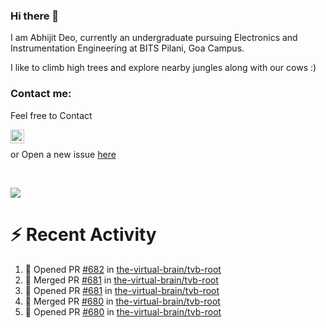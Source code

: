### Hi there 👋

I am Abhijit Deo, currently an undergraduate pursuing Electronics and Instrumentation Engineering at BITS Pilani, Goa Campus.


I like to climb high trees and explore nearby jungles along with our cows :)
### Contact me:

Feel free to Contact


[<img align="left" alt="Abhijit Deo | Gmail" width="22px" src="https://cdn.jsdelivr.net/npm/simple-icons@v3/icons/gmail.svg" />][gmail]
<br />


 or Open a new issue [here](https://github.com/abhi-glitchhg/abhi-glitchhg/issues)

[gmail]: mailto:f20190041@goa.bits-pilani.ac.in

<br>



![](https://komarev.com/ghpvc/?username=abhi-glitchhg&color=green)


# :zap: Recent Activity

<!--START_SECTION:activity-->
1. 💪 Opened PR [#682](https://github.com/the-virtual-brain/tvb-root/pull/682) in [the-virtual-brain/tvb-root](https://github.com/the-virtual-brain/tvb-root)
2. 🎉 Merged PR [#681](https://github.com/the-virtual-brain/tvb-root/pull/681) in [the-virtual-brain/tvb-root](https://github.com/the-virtual-brain/tvb-root)
3. 💪 Opened PR [#681](https://github.com/the-virtual-brain/tvb-root/pull/681) in [the-virtual-brain/tvb-root](https://github.com/the-virtual-brain/tvb-root)
4. 🎉 Merged PR [#680](https://github.com/the-virtual-brain/tvb-root/pull/680) in [the-virtual-brain/tvb-root](https://github.com/the-virtual-brain/tvb-root)
5. 💪 Opened PR [#680](https://github.com/the-virtual-brain/tvb-root/pull/680) in [the-virtual-brain/tvb-root](https://github.com/the-virtual-brain/tvb-root)
<!--END_SECTION:activity-->
